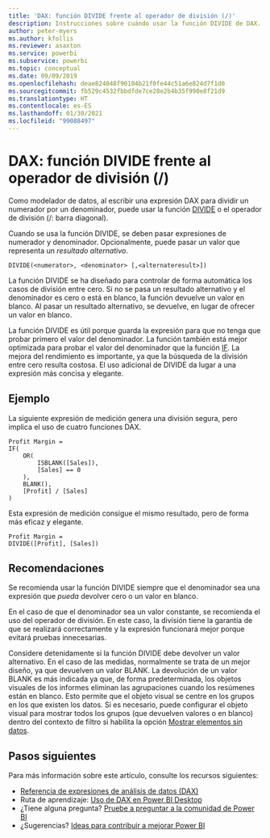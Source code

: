 ```yaml
---
title: 'DAX: función DIVIDE frente al operador de división (/)'
description: Instrucciones sobre cuándo usar la función DIVIDE de DAX.
author: peter-myers
ms.author: kfollis
ms.reviewer: asaxton
ms.service: powerbi
ms.subservice: powerbi
ms.topic: conceptual
ms.date: 09/09/2019
ms.openlocfilehash: deae824048f90104b21f0fe44c51a6e824d7f1d0
ms.sourcegitcommit: fb529c4532fbbdfde7ce28e2b4b35f990e8f21d9
ms.translationtype: HT
ms.contentlocale: es-ES
ms.lasthandoff: 01/30/2021
ms.locfileid: "99088497"
---
```

# <a name="dax-divide-function-vs-divide-operator-"></a>DAX: función DIVIDE frente al operador de división (/)

Como modelador de datos, al escribir una expresión DAX para dividir un numerador por un denominador, puede usar la función [DIVIDE](/dax/divide-function-dax) o el operador de división (/: barra diagonal).

Cuando se usa la función DIVIDE, se deben pasar expresiones de numerador y denominador. Opcionalmente, puede pasar un valor que representa un _resultado alternativo_.

```dax
DIVIDE(<numerator>, <denominator> [,<alternateresult>])
```

La función DIVIDE se ha diseñado para controlar de forma automática los casos de división entre cero. Si no se pasa un resultado alternativo y el denominador es cero o está en blanco, la función devuelve un valor en blanco. Al pasar un resultado alternativo, se devuelve, en lugar de ofrecer un valor en blanco.

La función DIVIDE es útil porque guarda la expresión para que no tenga que probar primero el valor del denominador. La función también está mejor optimizada para probar el valor del denominador que la función [IF](/dax/if-function-dax). La mejora del rendimiento es importante, ya que la búsqueda de la división entre cero resulta costosa. El uso adicional de DIVIDE da lugar a una expresión más concisa y elegante.

## <a name="example"></a>Ejemplo

La siguiente expresión de medición genera una división segura, pero implica el uso de cuatro funciones DAX.

```dax
Profit Margin =
IF(
    OR(
        ISBLANK([Sales]),
        [Sales] == 0
    ),
    BLANK(),
    [Profit] / [Sales]
)
```

Esta expresión de medición consigue el mismo resultado, pero de forma más eficaz y elegante.

```dax
Profit Margin =
DIVIDE([Profit], [Sales])
```

## <a name="recommendations"></a>Recomendaciones

Se recomienda usar la función DIVIDE siempre que el denominador sea una expresión que _pueda_ devolver cero o un valor en blanco.

En el caso de que el denominador sea un valor constante, se recomienda el uso del operador de división. En este caso, la división tiene la garantía de que se realizará correctamente y la expresión funcionará mejor porque evitará pruebas innecesarias.

Considere detenidamente si la función DIVIDE debe devolver un valor alternativo. En el caso de las medidas, normalmente se trata de un mejor diseño, ya que devuelven un valor BLANK. La devolución de un valor BLANK es más indicada ya que, de forma predeterminada, los objetos visuales de los informes eliminan las agrupaciones cuando los resúmenes están en blanco. Esto permite que el objeto visual se centre en los grupos en los que existen los datos. Si es necesario, puede configurar el objeto visual para mostrar todos los grupos (que devuelven valores o en blanco) dentro del contexto de filtro si habilita la opción [Mostrar elementos sin datos](../create-reports/desktop-show-items-no-data.md).

## <a name="next-steps"></a>Pasos siguientes

Para más información sobre este artículo, consulte los recursos siguientes:

- [Referencia de expresiones de análisis de datos (DAX)](/dax/)
- Ruta de aprendizaje: [Uso de DAX en Power BI Desktop](/learn/paths/dax-power-bi/)
- ¿Tiene alguna pregunta? [Pruebe a preguntar a la comunidad de Power BI](https://community.powerbi.com/)
- ¿Sugerencias? [Ideas para contribuir a mejorar Power BI](https://ideas.powerbi.com)